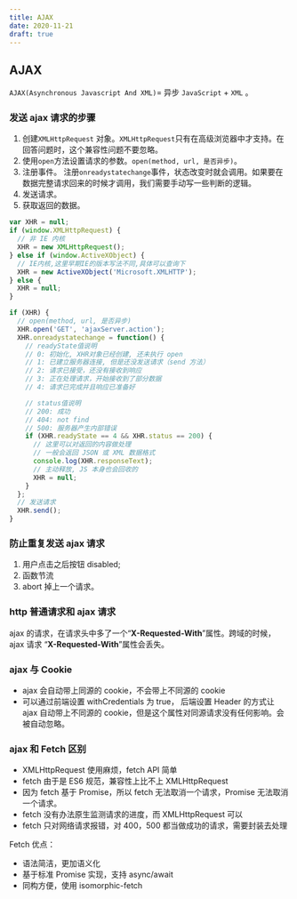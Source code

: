 ```yaml
---
title: AJAX
date: 2020-11-21
draft: true
---
```


## AJAX

`AJAX(Asynchronous Javascript And XML)`= 异步 `JavaScript` + `XML` 。

### 发送 ajax 请求的步骤

1. 创建`XMLHttpRequest` 对象。`XMLHttpRequest`只有在高级浏览器中才支持。在回答问题时，这个兼容性问题不要忽略。
2. 使用`open`方法设置请求的参数。`open(method, url, 是否异步)`。
3. 注册事件。 注册`onreadystatechange`事件，状态改变时就会调用。如果要在数据完整请求回来的时候才调用，我们需要手动写一些判断的逻辑。
4. 发送请求。
5. 获取返回的数据。

```js
var XHR = null;
if (window.XMLHttpRequest) {
  // 非 IE 内核
  XHR = new XMLHttpRequest();
} else if (window.ActiveXObject) {
  // IE内核,这里早期IE的版本写法不同,具体可以查询下
  XHR = new ActiveXObject('Microsoft.XMLHTTP');
} else {
  XHR = null;
}

if (XHR) {
  // open(method, url, 是否异步)
  XHR.open('GET', 'ajaxServer.action');
  XHR.onreadystatechange = function() {
    // readyState值说明
    // 0: 初始化, XHR对象已经创建, 还未执行 open
    // 1: 已建立服务器连接, 但是还没发送请求（send 方法）
    // 2: 请求已接受，还没有接收到响应
    // 3: 正在处理请求，开始接收到了部分数据
    // 4: 请求已完成并且响应已准备好

    // status值说明
    // 200: 成功
    // 404: not find
    // 500: 服务器产生内部错误
    if (XHR.readyState == 4 && XHR.status == 200) {
      // 这里可以对返回的内容做处理
      // 一般会返回 JSON 或 XML 数据格式
      console.log(XHR.responseText);
      // 主动释放, JS 本身也会回收的
      XHR = null;
    }
  };
  // 发送请求
  XHR.send();
}
```

### 防止重复发送 ajax 请求

1. 用户点击之后按钮 disabled;
2. 函数节流
3. abort 掉上一个请求。

### http 普通请求和 ajax 请求

ajax 的请求，在请求头中多了一个“**X-Requested-With**”属性。跨域的时候，ajax 请求 “**X-Requested-With**”属性会丢失。

### ajax 与 Cookie

- ajax 会自动带上同源的 cookie，不会带上不同源的 cookie
- 可以通过前端设置 withCredentials 为 true， 后端设置 Header 的方式让 ajax 自动带上不同源的 cookie，但是这个属性对同源请求没有任何影响。会被自动忽略。

### ajax 和 Fetch 区别

- XMLHttpRequest 使用麻烦，fetch API 简单
- fetch 由于是 ES6 规范，兼容性上比不上 XMLHttpRequest
- 因为 fetch 基于 Promise，所以 fetch 无法取消一个请求，Promise 无法取消一个请求。
- fetch 没有办法原生监测请求的进度，而 XMLHttpRequest 可以
- fetch 只对网络请求报错，对 400，500 都当做成功的请求，需要封装去处理

Fetch 优点：

- 语法简洁，更加语义化
- 基于标准 Promise 实现，支持 async/await
- 同构方便，使用 isomorphic-fetch
